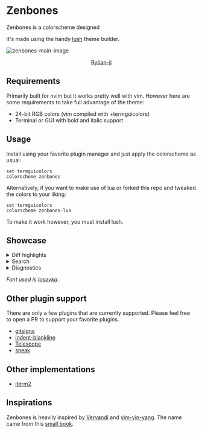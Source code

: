 # Zenbones

Zenbones is a colorscheme designed

It's made using the handy [lush](https://github.com/rktjmp/lush.nvim) theme builder.

![zenbones-main-image](https://user-images.githubusercontent.com/7200153/130731060-85313919-8a04-45e2-813a-ea67f602d1c5.jpg)

<p align="center">
<a href="https://en.wikipedia.org/wiki/Ry%C5%8Dan-ji">Ryōan-ji</a>
</p>

## Requirements

Primarily built for nvim but it works pretty well with vim. However here are
some requirements to take full advantage of the theme:

- 24-bit RGB colors (vim compiled with +termguicolors)
- Terminal or GUI with bold and italic support

## Usage

Install using your favorite plugin manager and just apply the colorscheme as
usual:

```vim
set termguicolors
colorscheme zenbones
```

Alternatively, if you want to make use of lua or forked this repo and tweaked
the colors to your liking:

```vim
set termguicolors
colorscheme zenbones-lua
```

To make it work however, you must install lush.

## Showcase

<details>
    <summary>Diff highlights</summary>

<img width="1128" alt="Vim diff" src="https://user-images.githubusercontent.com/7200153/130730698-38c2f493-4161-4146-bb68-00cd9a87d2bd.png">

</details>
 
<details>
    <summary>Search</summary>

<img width="1128" alt="Search" src="https://user-images.githubusercontent.com/7200153/130731292-928fcffc-c252-425c-8c61-e292df3fa478.png">

</details>

<details>
    <summary>Diagnostics</summary>

<img width="1128" alt="Diagnostics" src="https://user-images.githubusercontent.com/7200153/130731432-863956db-8061-4edb-b4a3-bf95f4631f5b.png">

</details>

_Font used is [Iosevka](https://typeof.net/Iosevka/)_.

## Other plugin support

There are only a few plugins that are currently supported. Please feel free to
open a PR to support your favorite plugins.

-  [gitsigns](https://github.com/lewis6991/gitsigns.nvim)
-  [indent-blankline](https://github.com/lukas-reineke/indent-blankline.nvim)
-  [Telescope](https://github.com/nvim-telescope/telescope.nvim)
-  [sneak](https://github.com/justinmk/vim-sneak)

## Other implementations

- [iterm2](https://github.com/mcchrish/zenbones-iterm)

## Inspirations

Zenbones is heavily inspired by
[Vervandi](https://github.com/be5invis/vsc-theme-verdandi) and
[vim-yin-yang](https://github.com/pgdouyon/vim-yin-yang). The name came from
this [small book](https://en.wikipedia.org/wiki/Zen_Flesh,_Zen_Bones).
